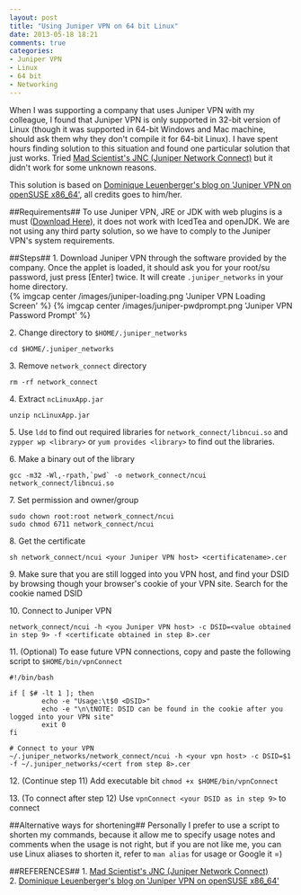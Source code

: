 ```yaml
---
layout: post
title: "Using Juniper VPN on 64 bit Linux"
date: 2013-05-18 18:21
comments: true
categories: 
- Juniper VPN
- Linux
- 64 bit
- Networking
---
```

When I was supporting a company that uses Juniper VPN with my colleague, I found that Juniper VPN is only supported in 32-bit version of Linux (though it was supported in 64-bit Windows and Mac machine, should ask them why they don't compile it for 64-bit Linux). I have spent hours finding solution to this situation and found one particular solution that just works. Tried [Mad Scientist's JNC (Juniper Network Connect)](http://mad-scientist.net/juniper.html) but it didn't work for some unknown reasons.
<!-- more -->

This solution is based on [Dominique Leuenberger's blog on 'Juniper VPN on openSUSE x86\_64'](http://dominique.leuenberger.net/blog/2010/07/juniper-vpn-on-opensuse-x86_64/), all credits goes to him/her.

##Requirements##
To use Juniper VPN, JRE or JDK with web plugins is a must ([Download Here](http://www.oracle.com/technetwork/java/javase/downloads/index.html)), it does not work with IcedTea and openJDK. We are not using any third party solution, so we have to comply to the Juniper VPN's system requirements.

##Steps##
1\. Download Juniper VPN through the software provided by the company. Once the applet is loaded, it should ask you for your root/su password, just press [Enter] twice. It will create `.juniper_networks` in your home directory.  
{% imgcap center /images/juniper-loading.png 'Juniper VPN Loading Screen' %}
{% imgcap center /images/juniper-pwdprompt.png 'Juniper VPN Password Prompt' %}  

2\. Change directory to `$HOME/.juniper_networks`

	cd $HOME/.juniper_networks

3\. Remove `network_connect` directory

	rm -rf network_connect

4\. Extract `ncLinuxApp.jar`

	unzip ncLinuxApp.jar

5\. Use `ldd` to find out required libraries for `network_connect/libncui.so` and `zypper wp <library>` or `yum provides <library>` to find out the libraries.

6\. Make a binary out of the library

	gcc -m32 -Wl,-rpath,`pwd` -o network_connect/ncui network_connect/libncui.so

7\. Set permission and owner/group

	sudo chown root:root network_connect/ncui
	sudo chmod 6711 network_connect/ncui

8\. Get the certificate

	sh network_connect/ncui <your Juniper VPN host> <certificatename>.cer

9\. Make sure that you are still logged into you VPN host, and find your DSID by browsing though your browser's cookie of your VPN site. Search for the cookie named DSID

10\. Connect to Juniper VPN

	network_connect/ncui -h <you Juniper VPN host> -c DSID=<value obtained in step 9> -f <certificate obtained in step 8>.cer

11\. (Optional) To ease future VPN connections, copy and paste the following script to `$HOME/bin/vpnConnect`

	#!/bin/bash
	
	if [ $# -lt 1 ]; then
	        echo -e "Usage:\t$0 <DSID>"
	        echo -e "\n\tNOTE: DSID can be found in the cookie after you logged into your VPN site"
	        exit 0
	fi

	# Connect to your VPN
	~/.juniper_networks/network_connect/ncui -h <your vpn host> -c DSID=$1 -f ~/.juniper_networks/<cert from step 8>.cer

12\. (Continue step 11) Add executable bit `chmod +x $HOME/bin/vpnConnect`

13\. (To connect after step 12) Use `vpnConnect <your DSID as in step 9>` to connect

##Alternative ways for shortening##
Personally I prefer to use a script to shorten my commands, because it allow me to specify usage notes and comments when the usage is not right, but if you are not like me, you can use Linux aliases to shorten it, refer to `man alias` for usage or Google it =)

##REFERENCES##
1\. [Mad Scientist's JNC (Juniper Network Connect)](http://mad-scientist.net/juniper.html)  
2\. [Dominique Leuenberger's blog on 'Juniper VPN on openSUSE x86\_64'](http://dominique.leuenberger.net/blog/2010/07/juniper-vpn-on-opensuse-x86_64/)
